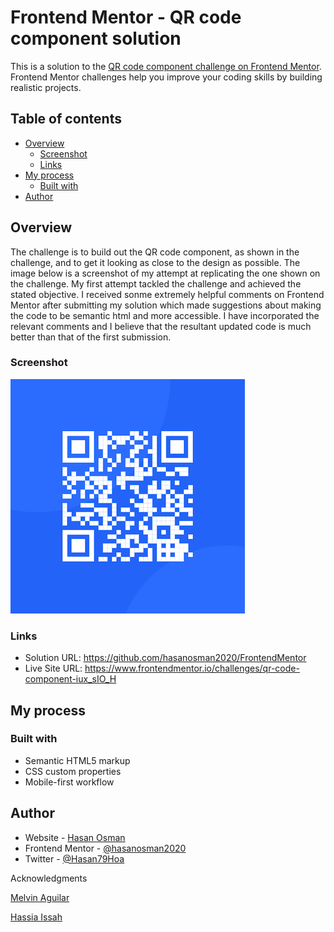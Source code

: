 # Frontend Mentor - QR code component solution

This is a solution to the [QR code component challenge on Frontend Mentor](https://www.frontendmentor.io/challenges/qr-code-component-iux_sIO_H). Frontend Mentor challenges help you improve your coding skills by building realistic projects.

## Table of contents

- [Overview](#overview)
  - [Screenshot](#screenshot)
  - [Links](#links)
- [My process](#my-process)
  - [Built with](#built-with)
- [Author](#author)

## Overview

The challenge is to build out the QR code component, as shown in the challenge, and to get it looking as close to the design as possible. The image below is a screenshot of my attempt at replicating the one shown on the challenge.
My first attempt tackled the challenge and achieved the stated objective. I received sonme extremely helpful comments on Frontend Mentor after submitting my solution which made suggestions about making the code to be semantic html and more accessible. I have incorporated the relevant comments and I believe that the resultant updated code is much better than that of the first submission.

### Screenshot

![](./image-qr-code.png)

### Links

- Solution URL: https://github.com/hasanosman2020/FrontendMentor
- Live Site URL: https://www.frontendmentor.io/challenges/qr-code-component-iux_sIO_H

## My process

### Built with

- Semantic HTML5 markup
- CSS custom properties
- Mobile-first workflow

## Author

- Website - [Hasan Osman](https://github.com/hasanosman2020)
- Frontend Mentor - [@hasanosman2020](https://www.frontendmentor.io/profile/hasanosman2020)
- Twitter - [@Hasan79Hoa](https://twitter.com/Hasan79Hoa)

Acknowledgments

[Melvin Aguilar](https://www.frontendmentor.io/profile/MelvinAguilar
)

[Hassia Issah](https://www.frontendmentor.io/profile/Hassiai
)

